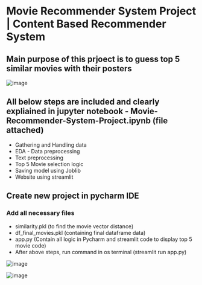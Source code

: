 # Movie Recommender System Project | Content Based Recommender System

## Main purpose of this prjoect is to guess top 5 similar movies with their posters
![image](https://user-images.githubusercontent.com/107261871/222886677-560c05ae-0186-4e6d-8520-c9aa6c63845b.png)


## All below steps are included and clearly expliained in jupyter notebook - Movie-Recommender-System-Project.ipynb (file attached)
* Gathering and Handling data
* EDA - Data preprocessing
* Text preprocessing
* Top 5 Movie selection logic
* Saving model using Joblib
* Website using streamlit

## Create new project in pycharm IDE 
### Add all necessary files
* similarity.pkl (to find the movie vector distance)
* df_final_movies.pkl (containing final dataframe data)
* app.py (Contain all logic in Pycharm and streamlit code to display top 5 movie code)
* After above steps, run command in os terminal (streamlit run app.py)

![image](https://user-images.githubusercontent.com/107261871/222888038-a7797b88-86ff-471a-a290-65c032f9d076.png)

![image](https://user-images.githubusercontent.com/107261871/222889973-668b8171-6551-442c-b7b8-336ce4347662.png)


